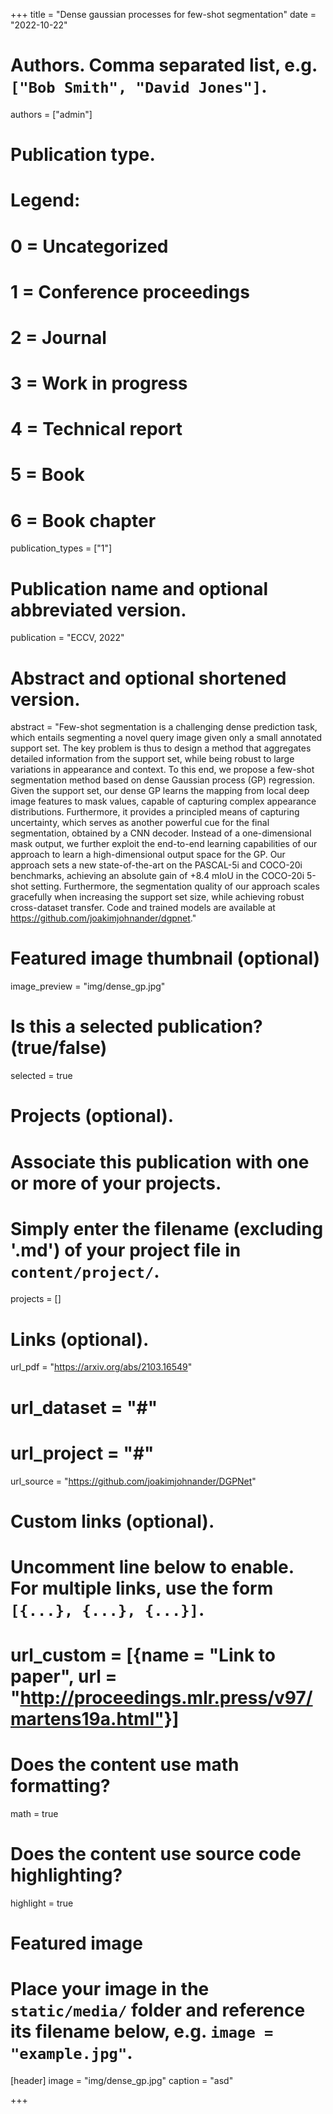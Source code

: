 +++
title = "Dense gaussian processes for few-shot segmentation"
date = "2022-10-22"

# Authors. Comma separated list, e.g. `["Bob Smith", "David Jones"]`.
authors = ["admin"]

# Publication type.
# Legend:
# 0 = Uncategorized
# 1 = Conference proceedings
# 2 = Journal
# 3 = Work in progress
# 4 = Technical report
# 5 = Book
# 6 = Book chapter
publication_types = ["1"]

# Publication name and optional abbreviated version.
publication = "ECCV, 2022"

# Abstract and optional shortened version.
abstract = "Few-shot segmentation is a challenging dense prediction task, which entails segmenting a novel query image given only a small annotated support set. The key problem is thus to design a method that aggregates detailed information from the support set, while being robust to large variations in appearance and context. To this end, we propose a few-shot segmentation method based on dense Gaussian process (GP) regression. Given the support set, our dense GP learns the mapping from local deep image features to mask values, capable of capturing complex appearance distributions. Furthermore, it provides a principled means of capturing uncertainty, which serves as another powerful cue for the final segmentation, obtained by a CNN decoder. Instead of a one-dimensional mask output, we further exploit the end-to-end learning capabilities of our approach to learn a high-dimensional output space for the GP. Our approach sets a new state-of-the-art on the PASCAL-5i and COCO-20i benchmarks, achieving an absolute gain of +8.4 mIoU in the COCO-20i 5-shot setting. Furthermore, the segmentation quality of our approach scales gracefully when increasing the support set size, while achieving robust cross-dataset transfer. Code and trained models are available at https://github.com/joakimjohnander/dgpnet."


# Featured image thumbnail (optional)
image_preview = "img/dense_gp.jpg"

# Is this a selected publication? (true/false)
selected = true

# Projects (optional).
#   Associate this publication with one or more of your projects.
#   Simply enter the filename (excluding '.md') of your project file in `content/project/`.
projects = []

# Links (optional).
url_pdf = "https://arxiv.org/abs/2103.16549"
# url_dataset = "#"
# url_project = "#"
url_source = "https://github.com/joakimjohnander/DGPNet"

# Custom links (optional).
#   Uncomment line below to enable. For multiple links, use the form `[{...}, {...}, {...}]`.
# url_custom = [{name = "Link to paper", url = "http://proceedings.mlr.press/v97/martens19a.html"}]

# Does the content use math formatting?
math = true

# Does the content use source code highlighting?
highlight = true

# Featured image
# Place your image in the `static/media/` folder and reference its filename below, e.g. `image = "example.jpg"`.
[header]
image = "img/dense_gp.jpg"
caption = "asd"

+++
